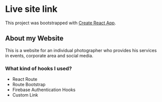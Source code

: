# Live site link 

This project was bootstrapped with [Create React App](https://github.com/facebook/create-react-app).

## About my Website 

This is a website for an individual photographer who provides his services in events, corporate area and social media.

### What kind of hooks I used?

* React Route
* Route Bootstrap
* Firebase Authentication Hooks
* Custom Link


